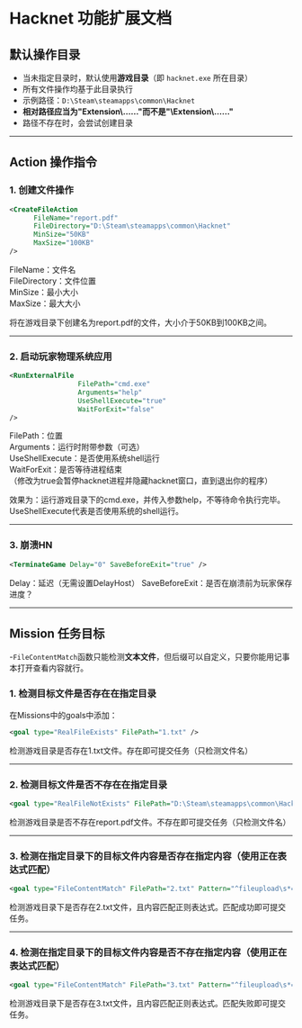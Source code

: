 # Hacknet 功能扩展文档

## 默认操作目录
- 当未指定目录时，默认使用**游戏目录**（即 `hacknet.exe` 所在目录）
- 所有文件操作均基于此目录执行
- 示例路径：`D:\Steam\steamapps\common\Hacknet`
- **相对路径应当为"Extension\……"而不是"\Extension\……"**
- 路径不存在时，会尝试创建目录
---

##  Action 操作指令

### 1.  创建文件操作
```xml
<CreateFileAction 
      FileName="report.pdf" 
      FileDirectory="D:\Steam\steamapps\common\Hacknet" 
      MinSize="50KB" 
      MaxSize="100KB" 
/>
```
FileName：文件名\
FileDirectory：文件位置\
MinSize：最小大小 \
MaxSize：最大大小

将在游戏目录下创建名为report.pdf的文件，大小介于50KB到100KB之间。

---
### 2.  启动玩家物理系统应用
```xml
<RunExternalFile 
                 FilePath="cmd.exe" 
                 Arguments="help" 
                 UseShellExecute="true" 
                 WaitForExit="false"
/>
```

FilePath：位置\
Arguments：运行时附带参数（可选）\
UseShellExecute：是否使用系统shell运行\
WaitForExit：是否等待进程结束\
（修改为true会暂停hacknet进程并隐藏hacknet窗口，直到退出你的程序）

效果为：运行游戏目录下的cmd.exe，并传入参数help，不等待命令执行完毕。
UseShellExecute代表是否使用系统的shell运行。

---
### 3.  崩溃HN
```xml
<TerminateGame Delay="0" SaveBeforeExit="true" /> 
```
Delay：延迟（无需设置DelayHost）
SaveBeforeExit：是否在崩溃前为玩家保存进度？


---
##  Mission 任务目标
-`FileContentMatch`函数只能检测**文本文件**，但后缀可以自定义，只要你能用记事本打开查看内容就行。
### 1.  检测目标文件是否存在在指定目录
在Missions中的goals中添加：
```xml
<goal type="RealFileExists" FilePath="1.txt" />
```
检测游戏目录是否存在1.txt文件。存在即可提交任务（只检测文件名）

---
### 2.  检测目标文件是否不存在在指定目录
```xml
<goal type="RealFileNotExists" FilePath="D:\Steam\steamapps\common\Hacknet\report.pdf" />
```
检测游戏目录是否不存在report.pdf文件。不存在即可提交任务（只检测文件名）

---
### 3.  检测在指定目录下的目标文件内容是否存在指定内容（使用正在表达式匹配）
```xml
<goal type="FileContentMatch" FilePath="2.txt" Pattern="^fileupload\s*=\s*true$" RequireMatch="true"/>
```
检测游戏目录下是否存在2.txt文件，且内容匹配正则表达式。匹配成功即可提交任务。

---
### 4.  检测在指定目录下的目标文件内容是否不存在指定内容（使用正在表达式匹配）
```xml
<goal type="FileContentMatch" FilePath="3.txt" Pattern="^fileupload\s*=\s*true$" RequireMatch="false"/>
```
检测游戏目录下是否存在3.txt文件，且内容匹配正则表达式。匹配失败即可提交任务。
